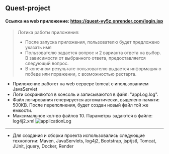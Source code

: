 ## Quest-project

#### Ссылка на web приложение: https://quest-vy5z.onrender.com/login.jsp

> Логика работы приложения:
> * После запуска приложения, пользователю будет предложено указать имя
> * Пользователю задается вопрос и 2 варианта ответа на выбор. В зависимости от выбранного ответа, предоставляется следующий вопрос.
> * В конечном результате пользователю выдается информация о победе или поражении, с возможностью рестарта.
* Приложение работет на web сервере tomcat с ипользованием JavaServlet
* Логи сохраняются в консоль и записываются в файл: "appLog.log". 
* Файл логирования генерируется автоматически, выделено памяти: 500KB. После переполнения, будет создан новый файл той же емкости.
* Максимальное кол-во файлов 10. Параметры задаются в файле: log4j2.xml
![applicationLog](https://i.imgur.com/kRy5PAG.png)
------------------------------------
* Для создания и сборки проекта использовались следующие технологии: 
Maven, JavaServlets, log4j2, Bootstrap, jsp/jstl, Tomcat, JUnit, jquery, Docker, Render